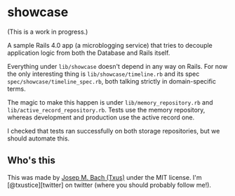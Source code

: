 # showcase

(This is a work in progress.)

A sample Rails 4.0 app (a microblogging service) that tries to decouple
application logic from both the Database and Rails itself.

Everything under `lib/showcase` doesn't depend in any way on Rails. For now the
only interesting thing is `lib/showcase/timeline.rb` and its spec
`spec/showcase/timeline_spec.rb`, both talking strictly in domain-specific
terms.

The magic to make this happen is under `lib/memory_repository.rb` and
`lib/active_record_repository.rb`. Tests use the memory repository, whereas
development and production use the active record one.

I checked that tests ran successfully on both storage repositories, but we
should automate this.

## Who's this

This was made by [Josep M. Bach (Txus)](http://txustice.me) under the MIT
license. I'm [@txustice][twitter] on twitter (where you should probably follow
me!).